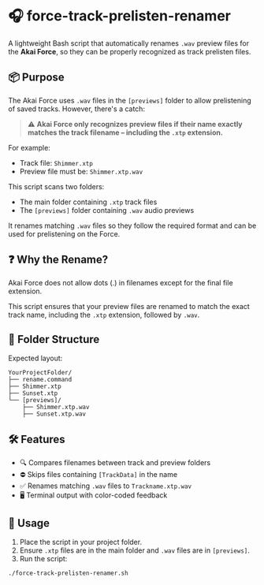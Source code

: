 # 🎧 force-track-prelisten-renamer

A lightweight Bash script that automatically renames `.wav` preview files for the **Akai Force**, so they can be properly recognized as track prelisten files.

## 📦 Purpose

The Akai Force uses `.wav` files in the `[previews]` folder to allow prelistening of saved tracks. However, there's a catch:

> ⚠️ **Akai Force only recognizes preview files if their name exactly matches the track filename – including the `.xtp` extension.**

For example:
- Track file: `Shimmer.xtp`
- Preview file must be: `Shimmer.xtp.wav`

This script scans two folders:
- The main folder containing `.xtp` track files
- The `[previews]` folder containing `.wav` audio previews

It renames matching `.wav` files so they follow the required format and can be used for prelistening on the Force.

## ❓ Why the Rename?
Akai Force does not allow dots (.) in filenames except for the final file extension.  

This script ensures that your preview files are renamed to match the exact track name, including the `.xtp` extension, followed by `.wav`.

## 📂 Folder Structure

Expected layout:

```
YourProjectFolder/
├── rename.command
├── Shimmer.xtp
├── Sunset.xtp
└── [previews]/
    ├── Shimmer.xtp.wav
    ├── Sunset.xtp.wav
```

## 🛠️ Features

- 🔍 Compares filenames between track and preview folders
- ⛔️ Skips files containing `[TrackData]` in the name
- ✅ Renames matching `.wav` files to `Trackname.xtp.wav`
- 🖥️ Terminal output with color-coded feedback

## 🚀 Usage

1. Place the script in your project folder.
2. Ensure `.xtp` files are in the main folder and `.wav` files are in `[previews]`.
3. Run the script:

```bash
./force-track-prelisten-renamer.sh
